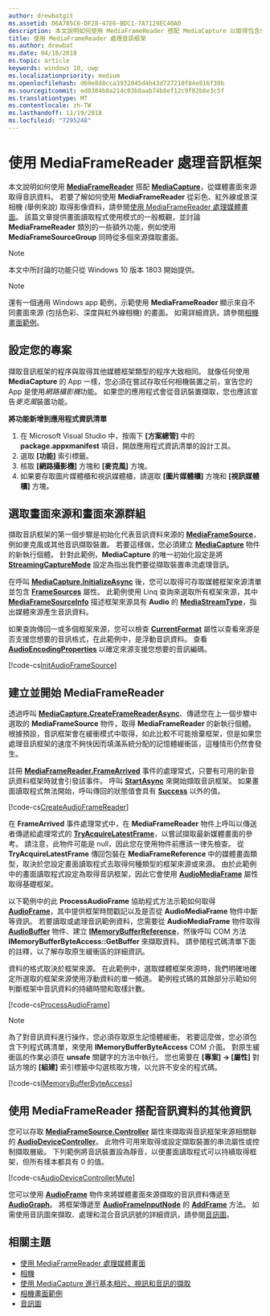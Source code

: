 ```yaml
---
author: drewbatgit
ms.assetid: D6A785C6-DF28-47E6-BDC1-7A7129EC40A0
description: 本文說明如何使用 MediaFrameReader 搭配 MediaCapture 以取得包含來自擷取來源之音訊資料的 AudioFrames。
title: 使用 MediaFrameReader 處理音訊框架
ms.author: drewbat
ms.date: 04/18/2018
ms.topic: article
keywords: windows 10, uwp
ms.localizationpriority: medium
ms.openlocfilehash: d69e8d8cca3932045d4b43d727210f84e816f30b
ms.sourcegitcommit: ed0304b8a214c03b8aab74b8ef12c9f82b8e3c5f
ms.translationtype: MT
ms.contentlocale: zh-TW
ms.lasthandoff: 11/19/2018
ms.locfileid: "7295248"
---
```

# <a name="process-audio-frames-with-mediaframereader"></a>使用 MediaFrameReader 處理音訊框架

本文說明如何使用 [**MediaFrameReader**](https://msdn.microsoft.com/library/windows/apps/Windows.Media.Capture.Frames.MediaFrameReader) 搭配 [**MediaCapture**](https://msdn.microsoft.com/library/windows/apps/Windows.Media.Capture.MediaCapture)，從媒體畫面來源取得音訊資料。 若要了解如何使用 **MediaFrameReader** 從彩色、紅外線或景深相機 (舉例來說) 取得影像資料，請參閱[使用 MediaFrameReader 處理媒體畫面](process-media-frames-with-mediaframereader.md)。 該篇文章提供畫面讀取程式使用模式的一般概觀，並討論 **MediaFrameReader** 類別的一些額外功能，例如使用 **MediaFrameSourceGroup** 同時從多個來源擷取畫面。 

> [!NOTE] 
> 本文中所討論的功能只從 Windows 10 版本 1803 開始提供。

> [!NOTE] 
> 還有一個通用 Windows app 範例，示範使用 **MediaFrameReader** 顯示來自不同畫面來源 (包括色彩、深度與紅外線相機) 的畫面。 如需詳細資訊，請參閱[相機畫面範例](http://go.microsoft.com/fwlink/?LinkId=823230)。

## <a name="setting-up-your-project"></a>設定您的專案
擷取音訊框架的程序與取得其他媒體框架類型的程序大致相同。 就像任何使用 **MediaCapture** 的 App 一樣，您必須在嘗試存取任何相機裝置之前，宣告您的 App 是使用*網路攝影機*功能。 如果您的應用程式會從音訊裝置擷取，您也應該宣告*麥克風*裝置功能。 

**將功能新增到應用程式資訊清單**

1.  在 Microsoft Visual Studio 中，按兩下 **\[方案總管\]** 中的 **package.appxmanifest** 項目，開啟應用程式資訊清單的設計工具。
2.  選取 **\[功能\]** 索引標籤。
3.  核取 **\[網路攝影機\]** 方塊和 **\[麥克風\]** 方塊。
4.  如果要存取圖片媒體櫃和視訊媒體櫃，請選取 **\[圖片媒體櫃\]** 方塊和 **\[視訊媒體櫃\]** 方塊。



## <a name="select-frame-sources-and-frame-source-groups"></a>選取畫面來源和畫面來源群組

擷取音訊框架的第一個步驟是初始化代表音訊資料來源的 [**MediaFrameSource**](https://msdn.microsoft.com/library/windows/apps/Windows.Media.Capture.Frames.MediaFrameSource)，例如麥克風或其他音訊擷取裝置。 若要這樣做，您必須建立 [**MediaCapture**](https://msdn.microsoft.com/library/windows/apps/Windows.Media.Capture.MediaCapture) 物件的新執行個體。 針對此範例，**MediaCapture** 的唯一初始化設定是將 [**StreamingCaptureMode**](https://docs.microsoft.com/uwp/api/windows.media.capture.mediacaptureinitializationsettings.streamingcapturemode) 設定為指出我們要從擷取裝置串流處理音訊。 

在呼叫 [**MediaCapture.InitializeAsync**](https://docs.microsoft.com/uwp/api/windows.media.capture.mediacapture.initializeasync) 後，您可以取得可存取媒體框架來源清單並包含 [**FrameSources**](https://docs.microsoft.com/uwp/api/windows.media.capture.mediacapture.framesources) 屬性。 此範例使用 Linq 查詢來選取所有框架來源，其中 [**MediaFrameSourceInfo**](https://docs.microsoft.com/uwp/api/windows.media.capture.frames.mediaframesourceinfo) 描述框架來源具有 **Audio** 的 [**MediaStreamType**](https://docs.microsoft.com/uwp/api/windows.media.capture.frames.mediaframesourceinfo.mediastreamtype)，指出媒體來源產生音訊資料。

如果查詢傳回一或多個框架來源，您可以檢查 [**CurrentFormat**](https://docs.microsoft.com/uwp/api/windows.media.capture.frames.mediaframesource.currentformat) 屬性以查看來源是否支援您想要的音訊格式，在此範例中，是浮動音訊資料。 查看 [**AudioEncodingProperties**](https://docs.microsoft.com/uwp/api/windows.media.capture.frames.mediaframeformat.audioencodingproperties) 以確定來源支援您想要的音訊編碼。

[!code-cs[InitAudioFrameSource](./code/Frames_Win10/Frames_Win10/MainPage.xaml.cs#SnippetInitAudioFrameSource)]

## <a name="create-and-start-the-mediaframereader"></a>建立並開始 MediaFrameReader

透過呼叫 [**MediaCapture.CreateFrameReaderAsync**](https://docs.microsoft.com/uwp/api/windows.media.capture.mediacapture.createframereaderasync#Windows_Media_Capture_MediaCapture_CreateFrameReaderAsync_Windows_Media_Capture_Frames_MediaFrameSource_)、傳遞您在上一個步驟中選取的 **MediaFrameSource** 物件，取得 **MediaFrameReader** 的新執行個體。 根據預設，音訊框架會在緩衝模式中取得，如此比較不可能捨棄框架，但是如果您處理音訊框架的速度不夠快因而填滿系統分配的記憶體緩衝區，這種情形仍然會發生。

註冊 [**MediaFrameReader.FrameArrived**](*https://docs.microsoft.com/uwp/api/windows.media.capture.frames.mediaframereader.framearrived) 事件的處理常式，只要有可用的新音訊資料框架時就會引發該事件。 呼叫 [**StartAsync**](https://docs.microsoft.com/uwp/api/windows.media.capture.frames.mediaframereader.startasync) 來開始擷取音訊框架。 如果畫面讀取程式無法開始，呼叫傳回的狀態值會具有 [**Success**](https://docs.microsoft.com/uwp/api/windows.media.capture.frames.mediaframereaderstartstatus) 以外的值。

[!code-cs[CreateAudioFrameReader](./code/Frames_Win10/Frames_Win10/MainPage.xaml.cs#SnippetCreateAudioFrameReader)]

在 **FrameArrived** 事件處理常式中，在 **MediaFrameReader** 物件上呼叫以傳送者傳遞給處理常式的 [**TryAcquireLatestFrame**](https://docs.microsoft.com/uwp/api/windows.media.capture.frames.mediaframereader.tryacquirelatestframe)，以嘗試擷取最新媒體畫面的參考。 請注意，此物件可能是 null，因此您在使用物件前應該一律先檢查。 從 **TryAcquireLatestFrame** 傳回包裝在 **MediaFrameReference** 中的媒體畫面類型，取決於您設定畫面讀取程式去取得何種類型的框架來源或來源。 由於此範例中的畫面讀取程式設定為取得音訊框架，因此它會使用 [**AudioMediaFrame**](https://docs.microsoft.com/uwp/api/windows.media.capture.frames.mediaframereference.audiomediaframe) 屬性取得基礎框架。 

以下範例中的此 **ProcessAudioFrame** 協助程式方法示範如何取得 [**AudioFrame**](https://docs.microsoft.com/uwp/api/windows.media.audioframe)，其中提供框架時間戳記以及是否從 **AudioMediaFrame** 物件中斷等資訊。 若要讀取或處理音訊範例資料，您需要從 **AudioMediaFrame** 物件取得 [**AudioBuffer**](https://docs.microsoft.com/uwp/api/windows.media.audiobuffer) 物件、建立 [**IMemoryBufferReference**](https://docs.microsoft.com/uwp/api/windows.foundation.imemorybufferreference)，然後呼叫 COM 方法 **IMemoryBufferByteAccess::GetBuffer** 來擷取資料。 請參閱程式碼清單下面的註釋，以了解存取原生緩衝區的詳細資訊。

資料的格式取決於框架來源。 在此範例中，選取媒體框架來源時，我們明確地確定所選取的框架來源使用浮動資料的單一頻道。 範例程式碼的其餘部分示範如何判斷框架中音訊資料的持續時間和取樣計數。  

[!code-cs[ProcessAudioFrame](./code/Frames_Win10/Frames_Win10/MainPage.xaml.cs#SnippetProcessAudioFrame)]

> [!NOTE] 
> 為了對音訊資料進行操作，您必須存取原生記憶體緩衝。 若要這麼做，您必須包含下列程式碼清單，來使用 **IMemoryBufferByteAccess** COM 介面。 對原生緩衝區的作業必須在 **unsafe** 關鍵字的方法中執行。 您也需要在 **\[專案\] -> \[屬性\]** 對話方塊的 **\[組建\]** 索引標籤中勾選核取方塊，以允許不安全的程式碼。

[!code-cs[IMemoryBufferByteAccess](./code/Frames_Win10/Frames_Win10/FrameRenderer.cs#SnippetIMemoryBufferByteAccess)]

## <a name="additional-information-on-using-mediaframereader-with-audio-data"></a>使用 MediaFrameReader 搭配音訊資料的其他資訊

您可以存取 [**MediaFrameSource.Controller**](https://docs.microsoft.com/uwp/api/windows.media.capture.frames.mediaframesource.controller) 屬性來擷取與音訊框架來源相關聯的 [**AudioDeviceController**](https://docs.microsoft.com/uwp/api/Windows.Media.Devices.AudioDeviceController)。 此物件可用來取得或設定擷取裝置的串流屬性或控制擷取層級。 下列範例將音訊裝置設為靜音，以便畫面讀取程式可以持續取得框架，但所有樣本都具有 0 的值。

[!code-cs[AudioDeviceControllerMute](./code/Frames_Win10/Frames_Win10/MainPage.xaml.cs#SnippetAudioDeviceControllerMute)]

您可以使用 [**AudioFrame**](https://docs.microsoft.com/uwp/api/windows.media.audioframe) 物件來將媒體畫面來源擷取的音訊資料傳遞至 [**AudioGraph**](https://docs.microsoft.com/uwp/api/windows.media.audio.audiograph)。 將框架傳遞至 [**AudioFrameInputNode**](https://docs.microsoft.com/en-us/uwp/api/windows.media.audio.audioframeinputnode) 的 [**AddFrame**](https://docs.microsoft.com/uwp/api/windows.media.audio.audioframeinputnode.addframe) 方法。 如需使用音訊圖來擷取、處理和混合音訊訊號的詳細資訊，請參閱[音訊圖](audio-graphs.md)。

## <a name="related-topics"></a>相關主題

* [使用 MediaFrameReader 處理媒體畫面](process-media-frames-with-mediaframereader.md)
* [相機](camera.md)
* [使用 MediaCapture 進行基本相片、視訊和音訊的擷取](basic-photo-video-and-audio-capture-with-MediaCapture.md)
* [相機畫面範例](http://go.microsoft.com/fwlink/?LinkId=823230)
* [音訊圖](audio-graphs.md)
 







